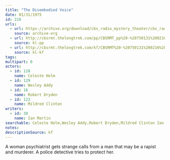 ```yaml
---
title: "The Disembodied Voice"
date: 01/31/1975
id: 216
urls: 
  - url: https://archive.org/download/cbs_radio_mystery_theater/cbs_radio_mystery_theater-0201-0250.zip/cbs_radio_mystery_theater-0201-0250%2Fcbsrmt_0216_the_dismbodied_voice.mp3
    source: archive-org
  - url: http://cbsrmt.thelongtrek.com/pp/CBSRMT_pp%20-%20750131%200216%20The%20Disembodied%20Voice.mp3
    source: kl-pp
  - url: http://cbsrmt.thelongtrek.com/kf/CBSRMT%20-%20750131%200216%20The%20Disembodied%20Voice_kf.mp3
    source: kl-kf
tags: 
multipart: 0
actors:  
  - id: 128
    name: Celeste Holm  
  - id: 129
    name: Wesley Addy  
  - id: 16
    name: Robert Dryden  
  - id: 122
    name: Mildred Clinton
writers:  
  - id: 38
    name: Ian Martin
searchable: Celeste Holm,Wesley Addy,Robert Dryden,Mildred Clinton Ian Martin
notes: 
descriptionSource: kf
---
```

A woman psychiatrist gets strange calls from a man that may be a rapist and murderer. A police detective tries to protect her.